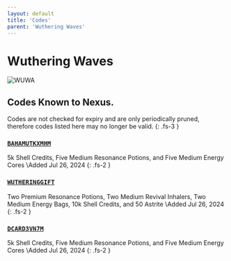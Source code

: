 ```yaml
---
layout: default
title: 'Codes'
parent: 'Wuthering Waves'
---
```


# Wuthering Waves

![WUWA](https://cdn.discordapp.com/emojis/1266477000583811232.png)

## Codes Known to Nexus.

Codes are not checked for expiry and are only periodically pruned, therefore codes listed here may no longer be valid.
{: .fs-3 }

### [`BAHAMUTKXMHM`](https://clipboard.nexus-codes.app/?copy=BAHAMUTKXMHM)

5k Shell Credits, Five Medium Resonance Potions, and Five Medium Energy Cores \Added Jul 26, 2024
{: .fs-2 }

### [`WUTHERINGGIFT`](https://clipboard.nexus-codes.app/?copy=WUTHERINGGIFT)

Two Premium Resonance Potions, Two Medium Revival Inhalers, Two Medium Energy Bags, 10k Shell Credits, and 50 Astrite \Added Jul 26, 2024
{: .fs-2 }

### [`DCARD3VN7M`](https://clipboard.nexus-codes.app/?copy=DCARD3VN7M)

5k Shell Credits, Five Medium Resonance Potions, and Five Medium Energy Cores \Added Jul 26, 2024
{: .fs-2 }